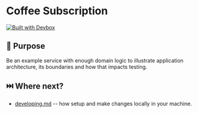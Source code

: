 # Coffee Subscription

[![Built with Devbox](https://www.jetify.com/img/devbox/shield_galaxy.svg)][devbox]

## :dart: Purpose

Be an example service with enough domain logic to illustrate application
architecture, its boundaries and how that impacts testing.

## :next_track_button: Where next?

- [developing.md](./docs/01-developing.md) -- how setup and make changes locally
in your machine.

[devbox]: https://www.jetify.com/devbox/docs/contributor-quickstart
